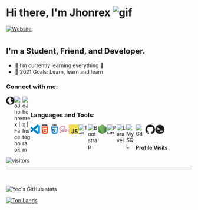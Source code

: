 # Hi there, I'm Jhonrex <img alt="gif" width="26px" src="https://user-images.githubusercontent.com/1303154/88677602-1635ba80-d120-11ea-84d8-d263ba5fc3c0.gif" />
[![Website](https://img.shields.io/badge/OJHONREX.ML-ONLINE-brightgreen)](https://ojhonrex.ml)
#

## I'm a Student, Friend, and Developer.

- 🌱 I’m currently learning everything 🤣
- 🥅 2021 Goals: Learn, learn and learn

### Connect with me:

[<img align="left" alt="oJhonrex.com" width="22px" src="https://raw.githubusercontent.com/iconic/open-iconic/master/svg/globe.svg" />][website]
[<img align="left" alt="oJhonrex | Facebook" width="22px" src="https://img.icons8.com/material-rounded/24/000000/facebook.png" />][facebook]
[<img align="left" alt="oJhonrex | Instagram" width="22px" src="https://cdn.jsdelivr.net/npm/simple-icons@v3/icons/instagram.svg" />][instagram]

<br />

### Languages and Tools:

<img align="left" alt="Visual Studio Code" width="26px" src="https://raw.githubusercontent.com/github/explore/80688e429a7d4ef2fca1e82350fe8e3517d3494d/topics/visual-studio-code/visual-studio-code.png" />
<img align="left" alt="HTML5" width="26px" src="https://raw.githubusercontent.com/github/explore/80688e429a7d4ef2fca1e82350fe8e3517d3494d/topics/html/html.png" />
<img align="left" alt="CSS3" width="26px" src="https://raw.githubusercontent.com/github/explore/80688e429a7d4ef2fca1e82350fe8e3517d3494d/topics/css/css.png" />
<img align="left" alt="Sass" width="26px" src="https://raw.githubusercontent.com/github/explore/80688e429a7d4ef2fca1e82350fe8e3517d3494d/topics/sass/sass.png" />
<img align="left" alt="JavaScript" width="26px" src="https://raw.githubusercontent.com/github/explore/80688e429a7d4ef2fca1e82350fe8e3517d3494d/topics/javascript/javascript.png" />
<img align="left" alt="Tailwind" width="26px" height="26px" src="https://uxwing.com/wp-content/themes/uxwing/download/10-brands-and-social-media/tailwind-css.svg"/>
<img align="left" alt="Bootstrap" width="26px" src="https://uxwing.com/wp-content/themes/uxwing/download/10-brands-and-social-media/bootstrap-4.svg"/>
<img align="left" alt="Node.js" width="26px" src="https://raw.githubusercontent.com/github/explore/80688e429a7d4ef2fca1e82350fe8e3517d3494d/topics/nodejs/nodejs.png" />
<img align="left" alt="PHP" width="26px" height="26px" src="https://www.php.net/images/logos/new-php-logo.svg"/>
<img align="left" alt="Laravel" width="26px" src="https://cdn3.iconfinder.com/data/icons/popular-services-brands/512/laravel-512.png"/>
<img align="left" alt="MySQL" width="26px" src="https://www.svgrepo.com/show/303251/mysql-logo.svg" />
<img align="left" alt="Git" width="26px" src="https://img.icons8.com/ios-filled/50/000000/git.png"/>
<img align="left" alt="GitHub" width="26px" src="https://raw.githubusercontent.com/github/explore/78df643247d429f6cc873026c0622819ad797942/topics/github/github.png" />
<img align="left" alt="Terminal" width="26px" src="https://raw.githubusercontent.com/github/explore/80688e429a7d4ef2fca1e82350fe8e3517d3494d/topics/terminal/terminal.png" />
<br />
<br />

#### Profile Visits 
![visitors](https://visitor-badge.glitch.me/badge?page_id=jhonrex18.jhonrex18)
<br />

---
<br />

![Yec's GitHub stats](https://github-readme-stats.vercel.app/api?username=jhonrex18&count_private=true&show_icons=true&hide_border=true&theme=radical)

[![Top Langs](https://github-readme-stats.vercel.app/api/top-langs/?username=jhonrex18&langs_count=8&theme=radical&hide_border=true)](https://github.com/anuraghazra/github-readme-stats)


[website]: https://ojhonrex.ml
[instagram]: https://instagram.com/jhonrex18
[facebook]: https://fb.com/jhonrex1014
